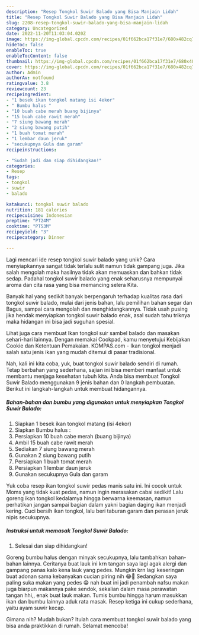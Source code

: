 ```yaml
---
description: "Resep Tongkol Suwir Balado yang Bisa Manjain Lidah"
title: "Resep Tongkol Suwir Balado yang Bisa Manjain Lidah"
slug: 2208-resep-tongkol-suwir-balado-yang-bisa-manjain-lidah
category: Uncategorized
date: 2022-11-20T11:03:04.020Z
image: https://img-global.cpcdn.com/recipes/01f662bca17f31e7/680x482cq70/tongkol-suwir-balado-foto-resep-utama.jpg
hideToc: false
enableToc: true
enableTocContent: false
thumbnail: https://img-global.cpcdn.com/recipes/01f662bca17f31e7/680x482cq70/tongkol-suwir-balado-foto-resep-utama.jpg
cover: https://img-global.cpcdn.com/recipes/01f662bca17f31e7/680x482cq70/tongkol-suwir-balado-foto-resep-utama.jpg
author: Admin
authorAv: notfound
ratingvalue: 3.8
reviewcount: 23
recipeingredient:
- "1 besek ikan tongkol matang isi 4ekor"
- " Bumbu halus "
- "10 buah cabe merah buang bijinya"
- "15 buah cabe rawit merah"
- "7 siung bawang merah"
- "2 siung bawang putih"
- "1 buah tomat merah"
- "1 lembar daun jeruk"
- "secukupnya Gula dan garam"
recipeinstructions:

- "Sudah jadi dan siap dihidangkan!"
categories:
- Resep
tags:
- tongkol
- suwir
- balado

katakunci: tongkol suwir balado 
nutrition: 181 calories
recipecuisine: Indonesian
preptime: "PT24M"
cooktime: "PT53M"
recipeyield: "3"
recipecategory: Dinner

---
```





Lagi mencari ide resep tongkol suwir balado yang unik? Cara menyiapkannya sangat tidak terlalu sulit namun tidak gampang juga. Jika salah mengolah maka hasilnya tidak akan memuaskan dan bahkan tidak sedap. Padahal tongkol suwir balado yang enak seharusnya mempunyai aroma dan cita rasa yang bisa memancing selera Kita.





Banyak hal yang sedikit banyak berpengaruh terhadap kualitas rasa dari tongkol suwir balado, mulai dari jenis bahan, lalu pemilihan bahan segar dan Bagus, sampai cara mengolah dan menghidangkannya. Tidak usah pusing jika hendak menyiapkan tongkol suwir balado enak,      asal sudah tahu triknya maka hidangan ini bisa jadi suguhan spesial.














Lihat juga cara membuat Ikan tongkol suir sambel balado dan masakan sehari-hari lainnya. Dengan memakai Cookpad, kamu menyetujui Kebijakan Cookie dan Ketentuan Pemakaian. KOMPAS.com - Ikan tongkol menjadi salah satu jenis ikan yang mudah ditemui di pasar tradisional.






Nah, kali ini kita coba, yuk, buat tongkol suwir balado sendiri di rumah. Tetap berbahan yang sederhana, sajian ini bisa memberi manfaat untuk membantu menjaga kesehatan tubuh kita. Anda bisa membuat Tongkol Suwir Balado menggunakan 9 jenis bahan dan 0 langkah pembuatan. Berikut ini langkah-langkah untuk membuat hidangannya.

<!--inarticleads1-->

##### Bahan-bahan dan bumbu yang digunakan untuk menyiapkan Tongkol Suwir Balado:

1. Siapkan 1 besek ikan tongkol matang (isi 4ekor)
1. Siapkan  Bumbu halus :
1. Persiapkan 10 buah cabe merah (buang bijinya)
1. Ambil 15 buah cabe rawit merah
1. Sediakan 7 siung bawang merah
1. Gunakan 2 siung bawang putih
1. Persiapkan 1 buah tomat merah
1. Persiapkan 1 lembar daun jeruk
1. Gunakan secukupnya Gula dan garam


Yuk coba resep ikan tongkol suwir pedas manis satu ini. Ini cocok untuk Moms yang tidak kuat pedas, namun ingin merasakan cabai sedikit! Lalu goreng ikan tongkol kedalamya hingga berwarna keemasan, namun perhatikan jangan sampai bagian dalam yakni bagian daging ikan menjadi kering. Cuci bersih ikan tongkol, lalu beri taburan garam dan perasan jeruk nipis secukupnya. 

<!--inarticleads2-->

##### Instruksi untuk memasak Tongkol Suwir Balado:


1. Selesai dan siap dihidangkan!

Goreng bumbu halus dengan minyak secukupnya, lalu tambahkan bahan-bahan lainnya. Ceritanya buat lauk ini krn tangan saya lagi agak alergi dan gampang panas kalo kena lauk yang pedes. Mungkin krn lagi keseringan buat adonan sama kebanyakan cucian piring nih 😂🤭 Sedangkan saya paling suka makan yang pedes 😁 nah buat ini jadi penambah nafsu makan juga biarpun makannya pake sendok, sekalian dalam masa perawatan tangan hhi,, enak buat lauk makan. Tumis bumbu hingga harum masukkan ikan dan bumbu lainnya aduk rata masak. Resep ketiga ini cukup sederhana, yaitu ayam suwir kecap. 

Gimana nih? Mudah bukan? Itulah cara membuat tongkol suwir balado yang bisa anda praktikkan di rumah. Selamat mencoba!

